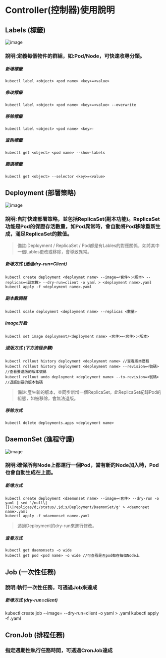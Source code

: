 # Controller(控制器)使用說明
## Labels (標籤)
![image](https://user-images.githubusercontent.com/39659664/223018499-9863ebad-2239-424f-9ea1-62ff4983df51.png)
### 說明:定義每個物件的群組，如:Pod/Node，可快速收尋分類。
##### 新增標籤
    kubectl label <object> <pod name> <key>=<value>
##### 修改標籤
    kubectl label <object> <pod name> <key>=<value> --overwrite
##### 移除標籤
    kubectl label <object> <pod name> <key>-
##### 查詢標籤
    kubectl get <object> <pod name> --show-labels    
##### 篩選標籤
    kubectl get <object> --selector <key>=<value>
## Deployment (部署策略)
![image](https://user-images.githubusercontent.com/39659664/223021971-28a61756-c518-4702-acd1-10fa7ae686e7.png)
### 說明:自訂快速部署策略，並包括ReplicaSet(副本功能)。ReplicaSet功能是Pod的保證存活數量，如Pod異常時，會自動將Pod移除重新生成，滿足ReplicaSet的數值。
> 備註:Deployment / ReplicaSet / Pod都是有Lables的對應關係，如將其中一個Lables更改或移除，會導致異常。
##### 新增方式 (透過dry-run=Client)
    kubectl create deployment <deploymet name> --image=<套件>:<版本> --replicas=<副本數> --dry-run=client -o yaml > <deployment name>.yaml
    kubectl apply -f <deployment name>.yaml
##### 副本數調整
    kubectl scale deployment <deployment name> --replicas <數量>
##### Image升級
    kubectl set image deployment/<deployment name> <套件>=<套件>:<版本>
##### 退版方式 (下方流程步驟)
    kubectl rollout history deployment <deployment name> //查看版本歷程
    kubectl rollout history deployment <deployment name> --revision=<號碼> //查看要退版的版本號碼
    kubectl rollout undo deployment <deployment name> --to-revision=<號碼> //退版到要的版本號碼
> 備註:產生新的版本，並同步新增一個ReplicaSet，此ReplicaSet紀錄Pod的組態，如被移除，會無法退版。
##### 移除方式
    kubectl delete deployments.apps <deployment name>
## DaemonSet (進程守護)
![image](https://user-images.githubusercontent.com/39659664/223023844-79d31c33-fb8c-429d-a335-58c087171f9d.png)
### 說明:確保所有Node上都運行一個Pod，當有新的Node加入時，Pod也會自動生成在上面。
##### 新增方式
    kubectl create deployment <daemonset name> --image=<套件> --dry-run -o yaml | sed '/null\|{}\|replicas/d;/status/,$d;s/Deployment/DaemonSet/g' > <daemonset name>.yaml
    kubectl apply -f <daemonset name>.yaml
> 透過Deployment的dry-run來進行修改。
##### 查看方式
    kubectl get daemonsets -o wide
    kubectl get pod <pod name> -o wide //可查看是否pod都在每個Node上
## Job (一次性任務)
### 說明:執行一次性任務，可透過Job來達成
##### 新增方式 (dry-run=client)
kubectl create job <job name> --image=<images> --dry-run=client -o yaml > <Job name>.yaml
kubectl apply -f <job name>.yaml
## CronJob (排程任務)
### 指定週期性執行任務時間，可透過CronJob達成
